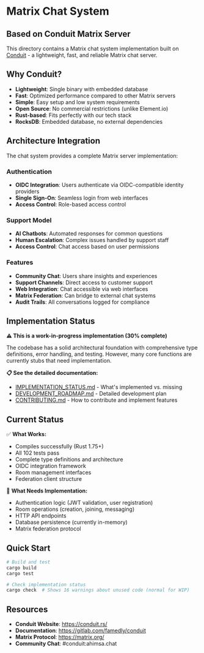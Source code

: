 # Matrix Chat System
## Based on Conduit Matrix Server

This directory contains a Matrix chat system implementation built on [Conduit](https://conduit.rs/) - a lightweight, fast, and reliable Matrix chat server.

## Why Conduit?

- **Lightweight**: Single binary with embedded database
- **Fast**: Optimized performance compared to other Matrix servers  
- **Simple**: Easy setup and low system requirements
- **Open Source**: No commercial restrictions (unlike Element.io)
- **Rust-based**: Fits perfectly with our tech stack
- **RocksDB**: Embedded database, no external dependencies

## Architecture Integration

The chat system provides a complete Matrix server implementation:

### Authentication
- **OIDC Integration**: Users authenticate via OIDC-compatible identity providers
- **Single Sign-On**: Seamless login from web interfaces
- **Access Control**: Role-based access control

### Support Model
- **AI Chatbots**: Automated responses for common questions
- **Human Escalation**: Complex issues handled by support staff
- **Access Control**: Chat access based on user permissions

### Features
- **Community Chat**: Users share insights and experiences
- **Support Channels**: Direct access to customer support
- **Web Integration**: Chat accessible via web interfaces
- **Matrix Federation**: Can bridge to external chat systems
- **Audit Trails**: All conversations logged for compliance

## Implementation Status

**⚠️ This is a work-in-progress implementation (30% complete)**

The codebase has a solid architectural foundation with comprehensive type definitions, error handling, and testing. However, many core functions are currently stubs that need implementation.

**📋 See the detailed documentation:**
- [IMPLEMENTATION_STATUS.md](IMPLEMENTATION_STATUS.md) - What's implemented vs. missing
- [DEVELOPMENT_ROADMAP.md](DEVELOPMENT_ROADMAP.md) - Detailed development plan
- [CONTRIBUTING.md](CONTRIBUTING.md) - How to contribute and implement features

## Current Status

✅ **What Works:**
- Compiles successfully (Rust 1.75+)
- All 102 tests pass
- Complete type definitions and architecture
- OIDC integration framework
- Room management interfaces
- Federation client structure

🔄 **What Needs Implementation:**
- Authentication logic (JWT validation, user registration)
- Room operations (creation, joining, messaging)
- HTTP API endpoints
- Database persistence (currently in-memory)
- Matrix federation protocol

## Quick Start

```bash
# Build and test
cargo build
cargo test

# Check implementation status
cargo check  # Shows 16 warnings about unused code (normal for WIP)
```

## Resources

- **Conduit Website**: https://conduit.rs/
- **Documentation**: https://gitlab.com/famedly/conduit
- **Matrix Protocol**: https://matrix.org/
- **Community Chat**: #conduit:ahimsa.chat
